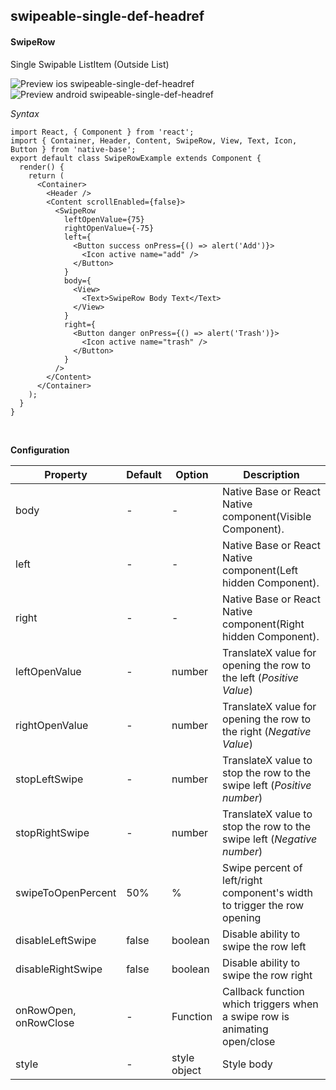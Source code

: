 ## swipeable-single-def-headref
#### SwipeRow

Single Swipable ListItem (Outside List)

![Preview ios swipeable-single-def-headref](https://raw.githubusercontent.com/GeekyAnts/NativeBase-KitchenSink/v2.4.7/screenshots/ios/list-swipe-single-row.gif)
![Preview android swipeable-single-def-headref](https://raw.githubusercontent.com/GeekyAnts/NativeBase-KitchenSink/v2.4.7/screenshots/android/list-swipe-single-row.gif)

*Syntax*

<pre class="line-numbers"><code class="language-jsx">import React, { Component } from 'react';
import { Container, Header, Content, SwipeRow, View, Text, Icon, Button } from 'native-base';
​export default class SwipeRowExample extends Component {
  render() {
    return (
      &lt;Container>
        &lt;Header />
        &lt;Content scrollEnabled={false}>
          &lt;SwipeRow
            leftOpenValue={75}
            rightOpenValue={-75}
            left={
              &lt;Button success onPress={() => alert('Add')}>
                &lt;Icon active name="add" />
              &lt;/Button>
            }
            body={
              &lt;View>
                &lt;Text>SwipeRow Body Text&lt;/Text>
              &lt;/View>
            }
            right={
              &lt;Button danger onPress={() => alert('Trash')}>
                &lt;Icon active name="trash" />
              &lt;/Button>
            }
          />
        &lt;/Content>
      &lt;/Container>
    );
  }
}</code></pre><br />

**Configuration**

<table class="table table-bordered">
        <thead>
            <tr>
                <th>Property</th>
                <th>Default</th>
                <th>Option</th>
                <th width="50%">Description</th>
            </tr>
        </thead>
        <tbody>
            <tr>
                <td>body</td>
                <td> - </td>
                <td> - </td>
                <td>
                    Native Base or React Native component(Visible Component). 
                </td>
            </tr>
            <tr>
                <td>left</td>
                <td> - </td>
                <td> - </td>
                <td>
                    Native Base or React Native component(Left hidden Component).
                </td>
            </tr>
            <tr>
                <td>right</td>
                <td> - </td>
                <td> - </td>
                <td>
                    Native Base or React Native component(Right hidden Component).
                </td>
            </tr>
            <tr>
                <td>leftOpenValue</td>
                <td> - </td>
                <td> number </td>
                <td>
                    TranslateX value for opening the row to the left (<i>Positive Value</i>)
                </td>
            </tr>
            <tr>
                <td>rightOpenValue</td>
                <td> - </td>
                <td> number </td>
                <td>
                    TranslateX value for opening the row to the right (<i>Negative Value</i>)
                </td>
            </tr>
            <tr>
                <td>stopLeftSwipe</td>
                <td> - </td>
                <td> number </td>
                <td>
                    TranslateX value to stop the row to the swipe left (<i>Positive number</i>)
                </td>
            </tr>
            <tr>
                <td>stopRightSwipe</td>
                <td> - </td>
                <td> number </td>
                <td>
                    TranslateX value to stop the row to the swipe left (<i>Negative number</i>)
                </td>
            </tr>
            <tr>
                <td>swipeToOpenPercent</td>
                <td> 50% </td>
                <td> % </td>
                <td>
                    Swipe percent of left/right component's width to trigger the row opening
                </td>
            </tr>
            <tr>
                <td>disableLeftSwipe</td>
                <td> false </td>
                <td> boolean </td>
                <td>
                    Disable ability to swipe the row left
                </td>
            </tr>
            <tr>
                <td>disableRightSwipe</td>
                <td> false </td>
                <td> boolean </td>
                <td>
                    Disable ability to swipe the row right
                </td>
            </tr>
            <tr>
                <td>onRowOpen, onRowClose</td>
                <td> - </td>
                <td> Function </td>
                <td>
                    Callback function which triggers when a swipe row is animating open/close
                </td>
            </tr>
            <tr>
                <td>style</td>
                <td> - </td>
                <td> style object </td>
                <td>
                    Style body
                </td>
            </tr>
        </tbody>
    </table><br />
